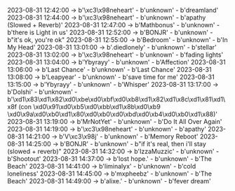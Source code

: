 2023-08-31 12:42:00 -> b'\xc3\x98neheart' - b'unknown' - b'dreamland'
2023-08-31 12:44:00 -> b'\xc3\x98neheart' - b'unknown' - b'apathy (Slowed + Reverb)'
2023-08-31 12:47:00 -> b'Mathbonus' - b'unknown' - b'there is Light in us'
2023-08-31 12:52:00 -> b'BONJR' - b'unknown' - b"it's ok, you're ok"
2023-08-31 12:55:00 -> b'Bedroom' - b'unknown' - b'In My Head'
2023-08-31 13:01:00 -> b'.diedlonely' - b'unknown' - b'stellar'
2023-08-31 13:02:00 -> b'\xc3\x98neheart' - b'unknown' - b'fading lights'
2023-08-31 13:04:00 -> b'Ybyrayy' - b'unknown' - b'Affection'
2023-08-31 13:06:00 -> b'Last Chance' - b'unknown' - b'Last Chance'
2023-08-31 13:08:00 -> b'Leapyear' - b'unknown' - b'save time for me'
2023-08-31 13:15:00 -> b'Ybyrayy' - b'unknown' - b'Whisper'
2023-08-31 13:17:00 -> b'Dolshi' - b'unknown' - b'\xd1\x83\xd1\x82\xd0\xbe\xd0\xbf\xd0\xb8\xd1\x82\xd1\x8c\xd1\x81\xd1\x8f (con \xd0\x91\xd0\xb5\xd0\xbb\xd1\x8b\xd0\xb9 \xd0\x9a\xd0\xb0\xd1\x80\xd0\xb0\xd0\xbd\xd0\xb4\xd0\xb0\xd1\x88)'
2023-08-31 13:19:00 -> b'MrNotYet' - b'unknown' - b'Do It All Over Again'
2023-08-31 14:19:00 -> b'\xc3\x98neheart' - b'unknown' - b'apathy'
2023-08-31 14:21:00 -> b'V\xc3\x98j' - b'unknown' - b'Memory Reboot'
2023-08-31 14:25:00 -> b'BONJR' - b'unknown' - b"if it's real, then i'll stay (slowed + reverb)"
2023-08-31 14:32:00 -> b'IzzaMuzzic' - b'unknown' - b'Shootout'
2023-08-31 14:37:00 -> b'lost hope.' - b'unknown' - b'The Beach'
2023-08-31 14:41:00 -> b'liminalyx' - b'unknown' - b'cold loneliness'
2023-08-31 14:45:00 -> b'mxpheebz' - b'unknown' - b'The Beach'
2023-08-31 14:49:00 -> b'alixe.' - b'unknown' - b'fever dream'
